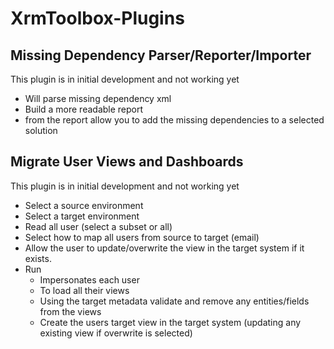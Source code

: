 # XrmToolbox-Plugins

## Missing Dependency Parser/Reporter/Importer

This plugin is in initial development and not working yet

- Will parse missing dependency xml
- Build a more readable report
- from the report allow you to add the missing dependencies to a selected solution


## Migrate User Views and Dashboards

This plugin is in initial development and not working yet

- Select a source environment
- Select a target environment
- Read all user (select a subset or all)
- Select how to map all users from source to target (email)
- Allow the user to update/overwrite the view in the target system if it exists.
- Run
   - Impersonates each user
   - To load all their views
   - Using the target metadata validate and remove any entities/fields from the views
   - Create the users target view in the target system (updating any existing view if overwrite is selected)